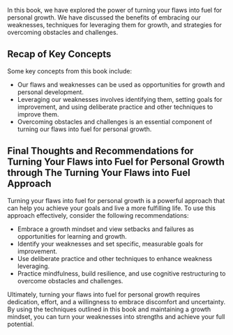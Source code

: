 
In this book, we have explored the power of turning your flaws into fuel for personal growth. We have discussed the benefits of embracing our weaknesses, techniques for leveraging them for growth, and strategies for overcoming obstacles and challenges.

Recap of Key Concepts
---------------------

Some key concepts from this book include:

* Our flaws and weaknesses can be used as opportunities for growth and personal development.
* Leveraging our weaknesses involves identifying them, setting goals for improvement, and using deliberate practice and other techniques to improve them.
* Overcoming obstacles and challenges is an essential component of turning our flaws into fuel for personal growth.

Final Thoughts and Recommendations for Turning Your Flaws into Fuel for Personal Growth through The Turning Your Flaws into Fuel Approach
-----------------------------------------------------------------------------------------------------------------------------------------

Turning your flaws into fuel for personal growth is a powerful approach that can help you achieve your goals and live a more fulfilling life. To use this approach effectively, consider the following recommendations:

* Embrace a growth mindset and view setbacks and failures as opportunities for learning and growth.
* Identify your weaknesses and set specific, measurable goals for improvement.
* Use deliberate practice and other techniques to enhance weakness leveraging.
* Practice mindfulness, build resilience, and use cognitive restructuring to overcome obstacles and challenges.

Ultimately, turning your flaws into fuel for personal growth requires dedication, effort, and a willingness to embrace discomfort and uncertainty. By using the techniques outlined in this book and maintaining a growth mindset, you can turn your weaknesses into strengths and achieve your full potential.
